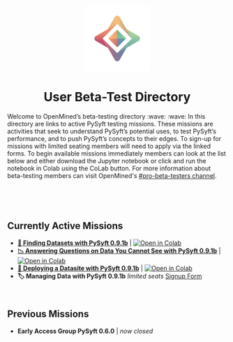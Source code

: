 <div align="center">
  <img alt="OpenMined Logo" src="/source/OPenMined-Brandmark-Light.png" style="width:150px;height:150px;">
  <h1><strong>User Beta-Test Directory</strong></h1>
</div>
  <p>
    Welcome to OpenMined’s beta-testing directory :wave: :wave: 
    In this directory are links to active PySyft testing missions. 
    These missions are activities that seek to understand PySyft’s potential uses, to test PySyft’s performance, and to push PySyft’s concepts to their edges.
    To sign-up for missions with limited seating members will need to apply via the linked forms. 
    To begin available missions immediately members can look at the list below and either download the Jupyter notebook or click and run the notebook in Colab using the CoLab button.
    For more information about beta-testing members can visit OpenMined's <a href src="https://openmined.slack.com/archives/C07C9FWB28P" target=blank>#pro-beta-testers channel</a>.
   
</p>

<br><br><br>

## Currently Active Missions
- [**:mag_right: Finding Datasets with PySyft 0.9.1b**](https://github.com/OpenMined/design/blob/main/user_tests/finding_data_091b/Finding%20Datasets%20with%20PySyft091b.ipynb)  |  [![Open in Colab](https://colab.research.google.com/assets/colab-badge.svg)](https://colab.research.google.com/github/OpenMined/design/blob/main/user_tests/finding_data_091b/Finding%20Datasets%20with%20PySyft091b.ipynb)
- [**:chart_with_downwards_trend: Answering Questions on Data You Cannot See with PySyft 0.9.1b**](https://github.com/OpenMined/design/blob/main/user_tests/remote_data_science_091b/Remote%20Data%20Science%20with%20PySyft091b.ipynb)  |  [![Open in Colab](https://colab.research.google.com/assets/colab-badge.svg)](https://colab.research.google.com/github/OpenMined/design/blob/main/user_tests/remote_data_science_091b/Remote%20Data%20Science%20with%20PySyft091b.ipynb)
- [**🚀 Deploying a Datasite with PySyft 0.9.1b**](https://github.com/OpenMined/design/blob/main/user_tests/deploy_datasite_091b/Deploying%20a%20Datasite%20with%20PySyft%20091b.ipynb)  |  [![Open in Colab](https://colab.research.google.com/assets/colab-badge.svg)](https://colab.research.google.com/github/OpenMined/design/blob/main/user_tests/deploy_datasite_091b/Deploying%20a%20Datasite%20with%20PySyft%20091b.ipynb)
- **:label: Managing Data with PySyft 0.9.1b** _limited seats_ [Signup Form](https://forms.gle/8ibzSMKFiTUjW9z8A)

<br>

## Previous Missions
- **Early Access Group PySyft 0.6.0**  |  _now closed_
